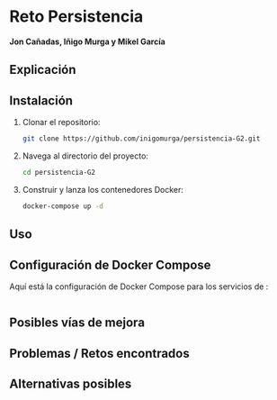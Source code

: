 # Reto Persistencia

**Jon Cañadas, Iñigo Murga y Mikel García**

## Explicación



## Instalación

1. Clonar el repositorio:
    ```bash
    git clone https://github.com/inigomurga/persistencia-G2.git
    ```
2. Navega al directorio del proyecto:
    ```bash
    cd persistencia-G2
    ```
3. Construir y lanza los contenedores Docker:
    ```bash
    docker-compose up -d
    ```

## Uso



## Configuración de Docker Compose

Aquí está la configuración de Docker Compose para los servicios de :

```yaml


```

## Posibles vías de mejora



## Problemas / Retos encontrados



## Alternativas posibles

